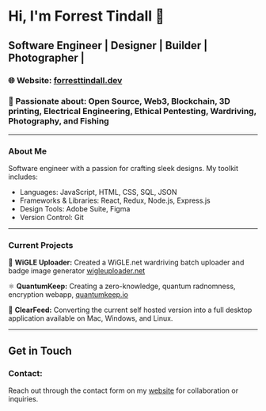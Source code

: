 
# Hi, I'm Forrest Tindall 👋

## Software Engineer | Designer | Builder | Photographer |

### 🌐 Website: [forresttindall.dev](https://forresttindall.dev)  
### 🛜 Passionate about: Open Source, Web3, Blockchain, 3D printing, Electrical Engineering, Ethical Pentesting, Wardriving, Photography, and Fishing

---

### About Me

Software engineer with a passion for crafting sleek designs. My toolkit includes:
- Languages: JavaScript, HTML, CSS, SQL, JSON
- Frameworks & Libraries: React, Redux, Node.js, Express.js
- Design Tools: Adobe Suite, Figma
- Version Control: Git

---

### Current Projects

📡 **WiGLE Uploader:** Created a WiGLE.net wardriving batch uploader and badge image generator [wigleuploader.net](https://wigleuploader.net)

⚛️ **QuantumKeep:** Creating a zero-knowledge, quantum radnomness, encryption webapp, [quantumkeep.io](https://quantumkeep.io)

📰 **ClearFeed:** Converting the current self hosted version into a full desktop application available on Mac, Windows, and Linux.



---

## Get in Touch

### Contact: 

Reach out through the contact form on my [website](https://forresttindall.dev) for collaboration or inquiries.


